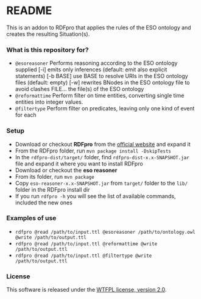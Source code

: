 # README #

This is an addon to RDFpro that applies the rules of the ESO ontology and creates the resulting Situation(s).

### What is this repository for? ###

* `@esoreasoner` Performs reasoning according to the ESO ontology supplied
    [-i]          emits only inferences (default: emit also explicit statements)
    [-b BASE]     use BASE to resolve URIs in the ESO ontology files (default: empty)
    [-w]          rewrites BNodes in the ESO ontology file to avoid clashes
    FILE...       the file(s) of the ESO ontology
* `@reformattime` Perform filter on time entities, converting single time entities into integer values.
* `@filtertype` Perform filter on predicates, leaving only one kind of event for each

### Setup ###

* Download or checkout **RDFpro** from the [official website](http://fracor.bitbucket.org/rdfpro/) and expand it
* From the RDFpro folder, run `mvn package install -DskipTests`
* In the `rdfpro-dist/target/` folder, find `rdfpro-dist-x.x-SNAPSHOT.jar` file and expand it where you want to install RDFpro
* Download or checkout the **eso reasoner**
* From its folder, run `mvn package`
* Copy `eso-reasoner-x.x-SNAPSHOT.jar` from `target/` folder to the `lib/` folder in the RDFpro install dir
* If you run `rdfpro -h` you will see the list of available commands, included the new ones

### Examples of use ###

* `rdfpro @read /path/to/input.ttl @esoreasoner /path/to/ontology.owl @write /path/to/output.ttl`
* `rdfpro @read /path/to/input.ttl @reformattime @write /path/to/output.ttl`
* `rdfpro @read /path/to/input.ttl @filtertype @write /path/to/output.ttl`

### License ###

This software is released under the [WTFPL license, version 2.0](http://www.wtfpl.net/about/).